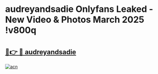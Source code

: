 # audreyandsadie Onlyfans Leaked - New Video & Photos March 2025 !v800q

# <h2><a href="https://d9vgqu.iuczelnia.edu.pl?title=audreyandsadie&ref=v800q">🔗👉 🔴 audreyandsadie</a></h2>

[![acn](https://github.com/user-attachments/assets/0f9c940e-d8b0-45ae-aac7-cd30a18b3e1c)](https://d9vgqu.iuczelnia.edu.pl?title=audreyandsadie&ref=v800q)


